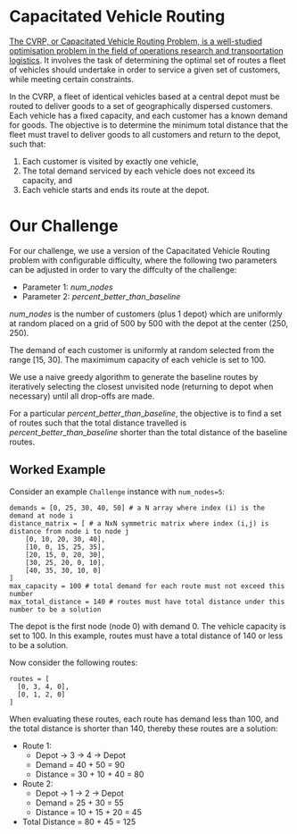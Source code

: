 # Capacitated Vehicle Routing

[The CVRP, or Capacitated Vehicle Routing Problem, is a well-studied optimisation problem in the field of operations research and transportation logistics](https://en.wikipedia.org/wiki/Vehicle_routing_problem). It involves the task of determining the optimal set of routes a fleet of vehicles should undertake in order to service a given set of customers, while meeting certain constraints.

In the CVRP, a fleet of identical vehicles based at a central depot must be routed to deliver goods to a set of geographically dispersed customers. Each vehicle has a fixed capacity, and each customer has a known demand for goods. The objective is to determine the minimum total distance that the fleet must travel to deliver goods to all customers and return to the depot, such that:

1. Each customer is visited by exactly one vehicle,
2. The total demand serviced by each vehicle does not exceed its capacity, and
3. Each vehicle starts and ends its route at the depot.

# Our Challenge

For our challenge, we use a version of the Capacitated Vehicle Routing problem with configurable difficulty, where the following two parameters can be adjusted in order to vary the diffculty of the challenge:

- Parameter 1: $num\_nodes$
- Parameter 2: $percent\_better\_than\_baseline$

$num\_nodes$ is the number of customers (plus 1 depot) which are uniformly at random placed on a grid of 500 by 500 with the depot at the center (250, 250). 

The demand of each customer is uniformly at random selected from the range [15, 30]. The maximimum capacity of each vehicle is set to 100.

We use a naive greedy algorithm to generate the baseline routes by iteratively selecting the closest unvisited node (returning to depot when necessary) until all drop-offs are made.

For a particular $percent\_better\_than\_baseline$, the objective is to find a set of routes such that the total distance travelled is $percent\_better\_than\_baseline$ shorter than the total distance of the baseline routes.

## Worked Example

Consider an example `Challenge` instance with `num_nodes=5`:

```
demands = [0, 25, 30, 40, 50] # a N array where index (i) is the demand at node i
distance_matrix = [ # a NxN symmetric matrix where index (i,j) is distance from node i to node j
    [0, 10, 20, 30, 40],
    [10, 0, 15, 25, 35],
    [20, 15, 0, 20, 30],
    [30, 25, 20, 0, 10],
    [40, 35, 30, 10, 0]
]
max_capacity = 100 # total demand for each route must not exceed this number 
max_total_distance = 140 # routes must have total distance under this number to be a solution 
```

The depot is the first node (node 0) with demand 0. The vehicle capacity is set to 100. In this example, routes must have a total distance of 140 or less to be a solution.

Now consider the following routes:

```
routes = [
  [0, 3, 4, 0], 
  [0, 1, 2, 0]
]
```

When evaluating these routes, each route has demand less than 100, and the total distance is shorter than 140, thereby these routes are a solution:

* Route 1: 
    * Depot -> 3 -> 4 -> Depot
    * Demand = 40 + 50 = 90
    * Distance = 30 + 10 + 40 = 80
* Route 2: 
    * Depot -> 1 -> 2 -> Depot
    * Demand = 25 + 30 = 55
    * Distance = 10 + 15 + 20 = 45
* Total Distance = 80 + 45 = 125